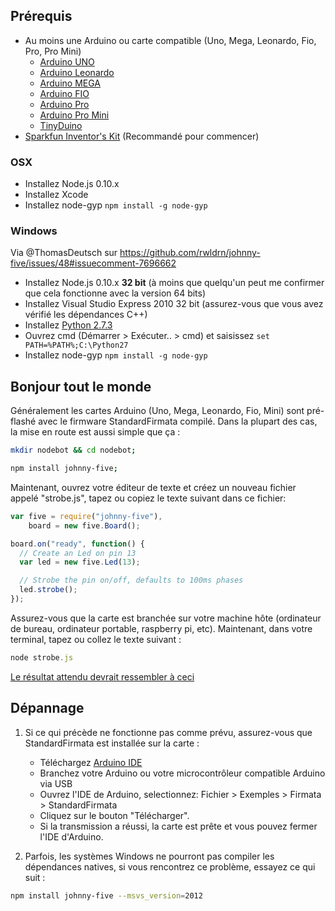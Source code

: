 ## Prérequis

- Au moins une Arduino ou carte compatible (Uno, Mega, Leonardo, Fio, Pro, Pro Mini)
    - [Arduino UNO](http://arduino.cc/en/Main/arduinoBoardUno)
    - [Arduino Leonardo](http://arduino.cc/en/Main/arduinoBoardLeonardo)
    - [Arduino MEGA](http://arduino.cc/en/Main/arduinoBoardMega)
    - [Arduino FIO](http://arduino.cc/en/Main/ArduinoBoardFio)
    - [Arduino Pro](http://arduino.cc/en/Main/ArduinoBoardPro)
    - [Arduino Pro Mini](http://arduino.cc/en/Main/ArduinoBoardProMini)
    - [TinyDuino](http://tiny-circuits.com/products/tinyduino/)
- [Sparkfun Inventor's Kit](https://www.sparkfun.com/products/11576) (Recommandé pour commencer)

### OSX

- Installez Node.js 0.10.x
- Installez Xcode
- Installez node-gyp `npm install -g node-gyp`

### Windows 

Via @ThomasDeutsch sur https://github.com/rwldrn/johnny-five/issues/48#issuecomment-7696662

- Installez Node.js 0.10.x **32 bit** (à moins que quelqu'un peut me confirmer que cela fonctionne avec la version 64 bits)
- Installez Visual Studio Express 2010 32 bit (assurez-vous que vous avez vérifié les dépendances C++)
- Installez [Python 2.7.3](http://www.python.org/getit/releases/2.7.3/)
- Ouvrez cmd (Démarrer > Exécuter.. > cmd) et saisissez `set PATH=%PATH%;C:\Python27`
- Installez node-gyp `npm install -g node-gyp`

## Bonjour tout le monde

Généralement les cartes Arduino (Uno, Mega, Leonardo, Fio, Mini) sont pré-flashé avec le firmware StandardFirmata compilé. Dans la plupart des cas, la mise en route est aussi simple que ça :

```bash
mkdir nodebot && cd nodebot;

npm install johnny-five;
```

Maintenant, ouvrez votre éditeur de texte et créez un nouveau fichier appelé "strobe.js", tapez ou copiez le texte suivant dans ce fichier:

```js
var five = require("johnny-five"),
    board = new five.Board();

board.on("ready", function() {
  // Create an Led on pin 13
  var led = new five.Led(13);

  // Strobe the pin on/off, defaults to 100ms phases
  led.strobe();
});
```

Assurez-vous que la carte est branchée sur votre machine hôte (ordinateur de bureau, ordinateur portable, raspberry pi, etc). Maintenant, dans votre terminal, tapez ou collez le texte suivant :

```js
node strobe.js
```

[Le résultat attendu devrait ressembler à ceci](http://jsfiddle.net/rwaldron/dtudh/show/light/)



## Dépannage

1. Si ce qui précède ne fonctionne pas comme prévu, assurez-vous que StandardFirmata est installée sur la carte :
    - Téléchargez [Arduino IDE](http://arduino.cc/en/main/software)
    - Branchez votre Arduino ou votre microcontrôleur compatible Arduino via USB
    - Ouvrez l'IDE de Arduino, selectionnez: Fichier > Exemples > Firmata > StandardFirmata
    - Cliquez sur le bouton "Télécharger".
    - Si la transmission a réussi, la carte est prête et vous pouvez fermer l'IDE d'Arduino.

2. Parfois, les systèmes Windows ne pourront pas compiler les dépendances natives, si vous rencontrez ce problème, essayez ce qui suit :
```bash
npm install johnny-five --msvs_version=2012
```